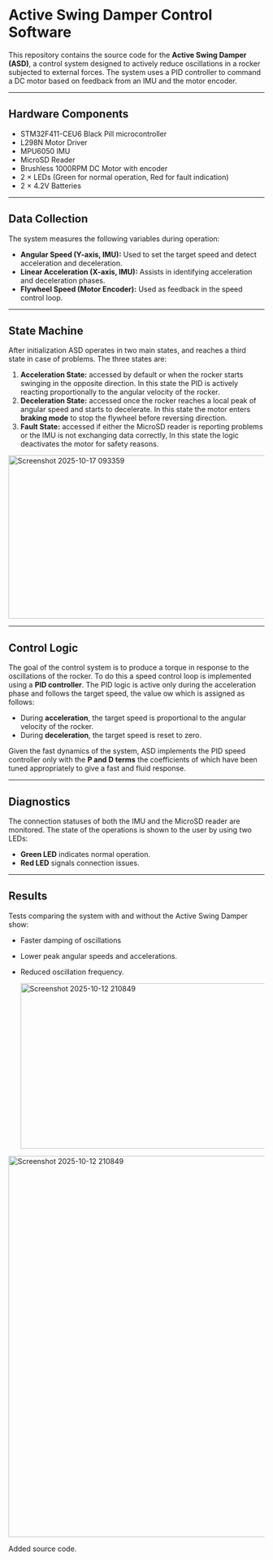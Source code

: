 # Active Swing Damper Control Software

This repository contains the source code for the **Active Swing Damper (ASD)**, a control system designed to actively reduce oscillations 
in a rocker subjected to external forces. 
The system uses a PID controller to command a DC motor based on feedback from an IMU and the 
motor encoder.

---

## Hardware Components

- STM32F411-CEU6 Black Pill microcontroller  
- L298N Motor Driver  
- MPU6050 IMU  
- MicroSD Reader  
- Brushless 1000RPM DC Motor with encoder  
- 2 × LEDs (Green for normal operation, Red for fault indication)  
- 2 × 4.2V Batteries  

---

## Data Collection

The system measures the following variables during operation:
- **Angular Speed (Y-axis, IMU):** Used to set the target speed and detect acceleration and deceleration.
- **Linear Acceleration (X-axis, IMU):** Assists in identifying acceleration and deceleration phases.
- **Flywheel Speed (Motor Encoder):** Used as feedback in the speed control loop.

---

## State Machine

After initialization ASD operates in two main states, and reaches a third state in case of problems. 
The three states are: 
1. **Acceleration State:** accessed by default or when the rocker starts swinging in the opposite direction. 
   In this state the PID is actively reacting proportionally to the angular velocity of the rocker.
2. **Deceleration State:** accessed once the rocker reaches a local peak of angular speed and starts to decelerate.
   In this state the motor enters **braking mode** to stop the flywheel before reversing direction.
3. **Fault State:** accessed if either the MicroSD reader is reporting problems or the IMU is not exchanging data correctly, 
   In this state the logic deactivates the motor for safety reasons. 

<img width="520" height="321" alt="Screenshot 2025-10-17 093359" src="https://github.com/user-attachments/assets/39c6467f-ac91-47f8-98a2-d7457c7ca51f" />

---

## Control Logic
The goal of the control system is to produce a torque in response to the oscillations of the rocker. To do this a speed control loop is implemented using a **PID controller**. The PID logic is active only during the acceleration phase and follows the target speed, the value ow which is assigned as follows:
- During **acceleration**, the target speed is proportional to the angular velocity of the rocker.
- During **deceleration**, the target speed is reset to zero.

Given the fast dynamics of the system, ASD implements the PID speed controller only with the **P and D terms** the coefficients of which have been tuned appropriately to give a fast and fluid response.
  

---

## Diagnostics
The connection statuses of both the IMU and the MicroSD reader are monitored. The state of the operations is shown to the user by using two LEDs:
- **Green LED** indicates normal operation.
- **Red LED** signals connection issues.

---


## Results

Tests comparing the system with and without the Active Swing Damper show:

- Faster damping of oscillations
- Lower peak angular speeds and accelerations.
- Reduced oscillation frequency.

  <img width="547" height="325" alt="Screenshot 2025-10-12 210849" src="https://github.com/user-attachments/assets/10b12386-d526-42e3-b766-7c5dea72b39e" />

  



<img width="1095" height="749" alt="Screenshot 2025-10-12 210849" src="https://github.com/user-attachments/assets/a85aaeb2-58ab-42b9-9fa4-9776cc3cdd03" />

Added source code.
